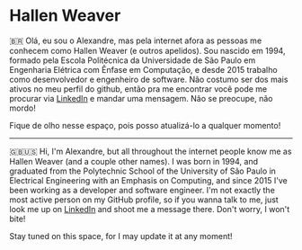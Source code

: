 # Hallen Weaver

🇧🇷 Olá, eu sou o Alexandre, mas pela internet afora as pessoas me conhecem como Hallen Weaver (e outros apelidos). Sou nascido em 1994, formado pela Escola Politécnica da Universidade de São Paulo em Engenharia Elétrica com Ênfase em Computação, e desde 2015 trabalho como desenvolvedor e engenheiro de software. Não costumo ser dos mais ativos no meu perfil do github, então pra me encontrar você pode me procurar via [LinkedIn](https://www.linkedin.com/in/alribeirom/) e mandar uma mensagem. Não se preocupe, não mordo!

Fique de olho nesse espaço, pois posso atualizá-lo a qualquer momento!
***

🇬🇧🇺🇸 Hi, I'm Alexandre, but all throughout the internet people know me as Hallen Weaver (and a couple other names). I was born in 1994, and graduated from the Polytechnic School of the University of São Paulo in Electrical Engineering with an Emphasis on Computing, and since 2015 I've been working as a developer and software engineer. I'm not exactly the most active person on my GitHub profile, so if you wanna talk to me, just look me up on [LinkedIn](https://www.linkedin.com/in/alribeirom/) and shoot me a message there. Don't worry, I won't bite!

Stay tuned on this space, for I may update it at any moment!

